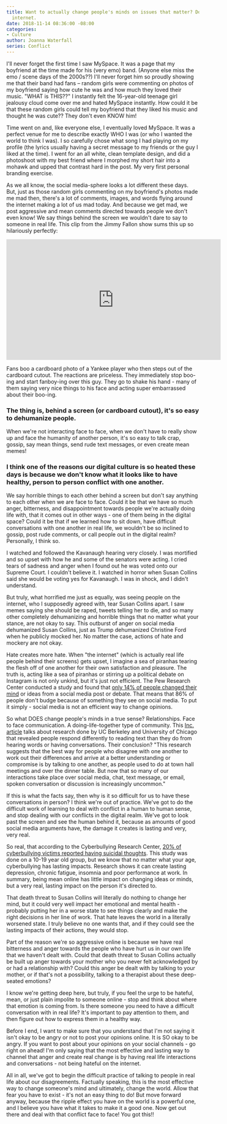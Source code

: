 ```yaml
---
title: Want to actually change people's minds on issues that matter? Don't go to the
  internet.
date: 2018-11-14 08:36:00 -08:00
categories:
- Culture
author: Joanna Waterfall
series: Conflict
---
```


I'll never forget the first time I saw MySpace. It was a page that my boyfriend at the time made for his (very emo) band. (Anyone else miss the emo / scene days of the 2000s??) I'll never forget him so proudly showing me that their band had fans – random girls were commenting on photos of my boyfriend saying how cute he was and how much they loved their music. "WHAT is THIS??" I instantly felt the 16-year-old teenage girl jealousy cloud come over me and hated MySpace instantly. How could it be that these random girls could tell my boyfriend that they liked his music and thought he was cute?? They don't even KNOW him!

Time went on and, like everyone else, I eventually loved MySpace. It was a perfect venue for me to describe exactly WHO I was (or who I wanted the world to think I was). I so carefully chose what song I had playing on my profile (the lyrics usually having a secret message to my friends or the guy I liked at the time). I went for an all white, clean template design, and did a photoshoot with my best friend where I morphed my short hair into a mohawk and upped that contrast hard in the post. My very first personal branding exercise.

As we all know, the social media-sphere looks a lot different these days. But, just as those random girls commenting on my boyfriend's photos made me mad then, there's a lot of comments, images, and words flying around the internet making a lot of us mad today. And because we get mad, we post aggressive and mean comments directed towards people we don't even know! We say things behind the screen we wouldn't dare to say to someone in real life. This clip from the Jimmy Fallon show sums this up so hilariously perfectly:

<iframe width="560" height="315" src="https://www.youtube.com/embed/0b9rOji_PWY" frameborder="0" allow="accelerometer; autoplay; encrypted-media; gyroscope; picture-in-picture" allowfullscreen></iframe> 

Fans boo a cardboard photo of a Yankee player who then steps out of the cardboard cutout. The reactions are priceless. They immediately stop boo-ing and start fanboy-ing over this guy. They go to shake his hand - many of them saying very nice things to his face and acting super embarrassed about their boo-ing.

### The thing is, behind a screen (or cardboard cutout), it's so easy to dehumanize people. 

When we're not interacting face to face, when we don't have to really show up and face the humanity of another person, it's so easy to talk crap, gossip, say mean things, send rude text messages, or even create mean memes! 

### I think one of the reasons our digital culture is so heated these days is because we don't know what it looks like to have healthy, person to person conflict with one another. 

We say horrible things to each other behind a screen but don't say anything to each other when we are face to face. Could it be that we have so much anger, bitterness, and disappointment towards people we're actually doing life with, that it comes out in other ways - one of them being in the digital space? Could it be that if we learned how to sit down, have difficult conversations with one another in real life, we wouldn't be so inclined to gossip, post rude comments, or call people out in the digital realm? Personally, I think so.

I watched and followed the Kavanaugh hearing very closely. I was mortified and so upset with how he and some of the senators were acting. I cried tears of sadness and anger when I found out he was voted onto our Supreme Court. I couldn't believe it. I watched in horror when Susan Collins said she would be voting yes for Kavanaugh. I was in shock, and I didn't understand. 

But truly, what horrified me just as equally, was seeing people on the internet, who I supposedly agreed with, tear Susan Collins apart. I saw memes saying she should be raped, tweets telling her to die, and so many other completely dehumanizing and horrible things that no matter what your stance, are not okay to say. This outburst of anger on social media dehumanized Susan Collins, just as Trump dehumanized Christine Ford when he publicly mocked her. No matter the case, actions of hate and mockery are not okay.

Hate creates more hate. When "the internet" (which is actually real life people behind their screens) gets upset, I imagine a sea of piranhas tearing the flesh off of one another for their own satisfaction and pleasure. The truth is, acting like a sea of piranhas or stirring up a political debate on Instagram is not only unkind, but it's just not efficient. The Pew Research Center conducted a study and found that [only 14% of people changed their mind](http://www.pewresearch.org/fact-tank/2018/08/15/14-of-americans-have-changed-their-mind-about-an-issue-because-of-something-they-saw-on-social-media/) or ideas from a social media post or debate. That means that 86% of people don't budge because of something they see on social media. To put it simply - social media is not an efficient way to change opinions.

So what DOES change people's minds in a true sense? Relationships. Face to face communication. A doing-life-together type of community. This [Inc. article](https://www.inc.com/minda-zetlin/you-should-never-ever-argue-with-anyone-on-facebook-according-to-science.html) talks about research done by UC Berkeley and University of Chicago that revealed people respond differently to reading text than they do from hearing words or having conversations. Their conclusion? "This research suggests that the best way for people who disagree with one another to work out their differences and arrive at a better understanding or compromise is by talking to one another, as people used to do at town hall meetings and over the dinner table. But now that so many of our interactions take place over social media, chat, text message, or email, spoken conversation or discussion is increasingly uncommon."

If this is what the facts say, then why is it so difficult for us to have these conversations in person? I think we're out of practice. We've got to do the difficult work of learning to deal with conflict in a human to human sense, and stop dealing with our conflicts in the digital realm. We've got to look past the screen and see the human behind it, because as amounts of good social media arguments have, the damage it creates is lasting and very, very real. 

So real, that according to the Cyberbullying Research Center, [20% of cyberbullying victims reported having suicidal thoughts](http://cyberbullying.us/cyberbullying_and_suicide_research_fact_sheet.pdf). This study was done on a 10-19 year old group, but we know that no matter what your age, cyberbullying has lasting impacts. Research shows it can create lasting depression, chronic fatigue, insomnia and poor performance at work. In summary, being mean online has little impact on changing ideas or minds, but a very real, lasting impact on the person it's directed to.

That death threat to Susan Collins will literally do nothing to change her mind, but it could very well impact her emotional and mental health - probably putting her in a worse state to see things clearly and make the right decisions in her line of work. That hate leaves the world in a literally worsened state. I truly believe no one wants that, and if they could see the lasting impacts of their actions, they would stop.

Part of the reason we're so aggressive online is because we have real bitterness and anger towards the people who have hurt us in our own life that we haven't dealt with. Could that death threat to Susan Collins actually be built up anger towards your mother who you never felt acknowledged by or had a relationship with? Could this anger be dealt with by talking to your mother, or if that's not a possibility, talking to a therapist about these deep-seated emotions? 

I know we're getting deep here, but truly, if you feel the urge to be hateful, mean, or just plain impolite to someone online - stop and think about where that emotion is coming from. Is there someone you need to have a difficult conversation with in real life? It's important to pay attention to them, and then figure out how to express them in a healthy way.

Before I end, I want to make sure that you understand that I'm not saying it isn't okay to be angry or not to post your opinions online. It is SO okay to be angry. If you want to post about your opinions on your social channels - go right on ahead! I'm only saying that the most effective and lasting way to channel that anger and create real change is by having real life interactions and conversations - not being hateful on the internet.

All in all, we've got to begin the difficult practice of talking to people in real life about our disagreements. Factually speaking, this is the most effective way to change someone's mind and ultimately, change the world. Allow that fear you have to exist - it's not an easy thing to do! But move forward anyway, because the ripple effect you have on the world is a powerful one, and I believe you have what it takes to make it a good one. Now get out there and deal with that conflict face to face! You got this!!